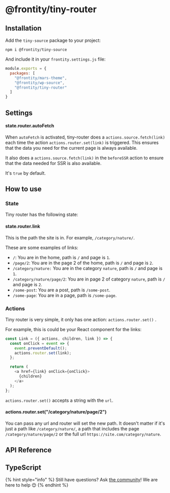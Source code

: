 # @frontity/tiny-router

## Installation

Add the `tiny-source` package to your project:

```text
npm i @frontity/tiny-source
```

And include it in your `frontity.settings.js` file:

```javascript
module.exports = {
  packages: [
    "@frontity/mars-theme",
    "@frontity/wp-source",
    "@frontity/tiny-router"
  ]
}
```

## Settings

#### state.router.autoFetch

When `autoFetch` is activated, tiny-router does a `actions.source.fetch(link)` each time the action `actions.router.set(link)` is triggered. This ensures that the data you need for the current page is always available.

It also does a `actions.source.fetch(link)` in the `beforeSSR` action to ensure that the data needed for SSR is also available.

It's `true` by default.

## How to use

### State

Tiny router has the following state:

#### state.router.link

This is the path the site is in. For example, `/category/nature/`.

These are some examples of links:

* `/`: You are in the home, path is `/` and page is `1`.
* `/page/2`: You are in the page 2 of the home, path is `/` and page is `2`.
* `/category/nature:` You are in the category `nature`, path is `/` and page is `1`.
* `/category/nature/page/2`: You are in page 2 of category `nature`, path is `/` and page is `2`.
* `/some-post`: You are a post, path is `/some-post`. 
* `/some-page`: You are in a page, path is `/some-page`.

### Actions

Tiny router is very simple, it only has one action: `actions.router.set()` .

For example, this is could be your React component for the links:

```javascript
const Link = ({ actions, children, link }) => {
  const onClick = event => {
    event.preventDefault();
    actions.router.set(link);
  };

  return (
    <a href={link} onClick={onClick}>
      {children}
    </a>
  );
};
```

`actions.router.set()` accepts a string with the `url`.

#### actions.router.set\("/category/nature/page/2"\)

You can pass any url and router will set the new path. It doesn't matter if it's just a path like `/category/nature/`, a path that includes the page `/category/nature/page/2` or the full url `https://site.com/category/nature`.

## API Reference

## TypeScript

{% hint style="info" %}
Still have questions? Ask [the community](https://community.frontity.org/)! We are here to help 😊
{% endhint %}

